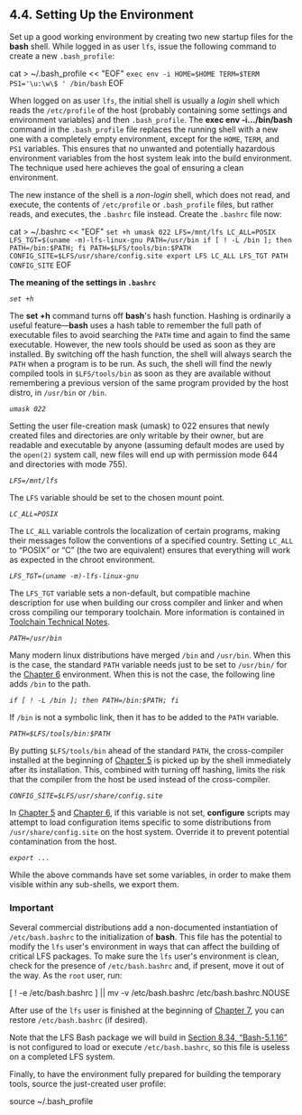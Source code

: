 ## 4.4. Setting Up the Environment

Set up a good working environment by creating two new startup files for the **bash** shell. While logged in as user `lfs`, issue the following command to create a new `.bash_profile`:

cat > ~/.bash_profile << "EOF"
`exec env -i HOME=$HOME TERM=$TERM PS1='\u:\w\$ ' /bin/bash`
EOF

When logged on as user `lfs`, the initial shell is usually a _login_ shell which reads the `/etc/profile` of the host (probably containing some settings and environment variables) and then `.bash_profile`. The **exec env -i.../bin/bash** command in the `.bash_profile` file replaces the running shell with a new one with a completely empty environment, except for the `HOME`, `TERM`, and `PS1` variables. This ensures that no unwanted and potentially hazardous environment variables from the host system leak into the build environment. The technique used here achieves the goal of ensuring a clean environment.

The new instance of the shell is a _non-login_ shell, which does not read, and execute, the contents of `/etc/profile` or `.bash_profile` files, but rather reads, and executes, the `.bashrc` file instead. Create the `.bashrc` file now:

cat > ~/.bashrc << "EOF"
`set +h
umask 022
LFS=/mnt/lfs
LC_ALL=POSIX
LFS_TGT=$(uname -m)-lfs-linux-gnu
PATH=/usr/bin
if [ ! -L /bin ]; then PATH=/bin:$PATH; fi
PATH=$LFS/tools/bin:$PATH
CONFIG_SITE=$LFS/usr/share/config.site
export LFS LC_ALL LFS_TGT PATH CONFIG_SITE`
EOF

**The meaning of the settings in `.bashrc`**

_`set +h`_

The **set +h** command turns off **bash**'s hash function. Hashing is ordinarily a useful feature—**bash** uses a hash table to remember the full path of executable files to avoid searching the `PATH` time and again to find the same executable. However, the new tools should be used as soon as they are installed. By switching off the hash function, the shell will always search the `PATH` when a program is to be run. As such, the shell will find the newly compiled tools in `$LFS/tools/bin` as soon as they are available without remembering a previous version of the same program provided by the host distro, in `/usr/bin` or `/bin`.

_`umask 022`_

Setting the user file-creation mask (umask) to 022 ensures that newly created files and directories are only writable by their owner, but are readable and executable by anyone (assuming default modes are used by the `open(2)` system call, new files will end up with permission mode 644 and directories with mode 755).

_`LFS=/mnt/lfs`_

The `LFS` variable should be set to the chosen mount point.

_`LC_ALL=POSIX`_

The `LC_ALL` variable controls the localization of certain programs, making their messages follow the conventions of a specified country. Setting `LC_ALL` to “POSIX” or “C” (the two are equivalent) ensures that everything will work as expected in the chroot environment.

_`LFS_TGT=(uname -m)-lfs-linux-gnu`_

The `LFS_TGT` variable sets a non-default, but compatible machine description for use when building our cross compiler and linker and when cross compiling our temporary toolchain. More information is contained in [Toolchain Technical Notes](https://linuxfromscratch.org/lfs/downloads/stable/LFS-BOOK-11.1-NOCHUNKS.html#ch-tools-toolchaintechnotes "Toolchain Technical Notes").

_`PATH=/usr/bin`_

Many modern linux distributions have merged `/bin` and `/usr/bin`. When this is the case, the standard `PATH` variable needs just to be set to `/usr/bin/` for the [Chapter 6](https://linuxfromscratch.org/lfs/downloads/stable/LFS-BOOK-11.1-NOCHUNKS.html#chapter-temporary-tools "Chapter 6. Cross Compiling Temporary Tools") environment. When this is not the case, the following line adds `/bin` to the path.

_`if [ ! -L /bin ]; then PATH=/bin:$PATH; fi`_

If `/bin` is not a symbolic link, then it has to be added to the `PATH` variable.

_`PATH=$LFS/tools/bin:$PATH`_

By putting `$LFS/tools/bin` ahead of the standard `PATH`, the cross-compiler installed at the beginning of [Chapter 5](https://linuxfromscratch.org/lfs/downloads/stable/LFS-BOOK-11.1-NOCHUNKS.html#chapter-cross-tools "Chapter 5. Compiling a Cross-Toolchain") is picked up by the shell immediately after its installation. This, combined with turning off hashing, limits the risk that the compiler from the host be used instead of the cross-compiler.

_`CONFIG_SITE=$LFS/usr/share/config.site`_

In [Chapter 5](https://linuxfromscratch.org/lfs/downloads/stable/LFS-BOOK-11.1-NOCHUNKS.html#chapter-cross-tools "Chapter 5. Compiling a Cross-Toolchain") and [Chapter 6](https://linuxfromscratch.org/lfs/downloads/stable/LFS-BOOK-11.1-NOCHUNKS.html#chapter-temporary-tools "Chapter 6. Cross Compiling Temporary Tools"), if this variable is not set, **configure** scripts may attempt to load configuration items specific to some distributions from `/usr/share/config.site` on the host system. Override it to prevent potential contamination from the host.

_`export ...`_

While the above commands have set some variables, in order to make them visible within any sub-shells, we export them.

### Important

Several commercial distributions add a non-documented instantiation of `/etc/bash.bashrc` to the initialization of **bash**. This file has the potential to modify the `lfs` user's environment in ways that can affect the building of critical LFS packages. To make sure the `lfs` user's environment is clean, check for the presence of `/etc/bash.bashrc` and, if present, move it out of the way. As the `root` user, run:

[ ! -e /etc/bash.bashrc ] || mv -v /etc/bash.bashrc /etc/bash.bashrc.NOUSE

After use of the `lfs` user is finished at the beginning of [Chapter 7](https://linuxfromscratch.org/lfs/downloads/stable/LFS-BOOK-11.1-NOCHUNKS.html#chapter-chroot-temporary-tools "Chapter 7. Entering Chroot and Building Additional Temporary Tools"), you can restore `/etc/bash.bashrc` (if desired).

Note that the LFS Bash package we will build in [Section 8.34, “Bash-5.1.16”](https://linuxfromscratch.org/lfs/downloads/stable/LFS-BOOK-11.1-NOCHUNKS.html#ch-system-bash "8.34. Bash-5.1.16") is not configured to load or execute `/etc/bash.bashrc`, so this file is useless on a completed LFS system.

Finally, to have the environment fully prepared for building the temporary tools, source the just-created user profile:

source ~/.bash_profile